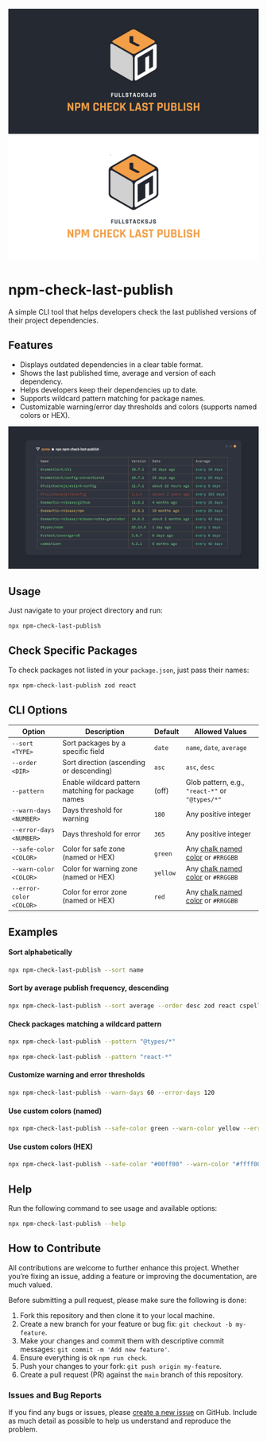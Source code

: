 <div align="center">

![banner](https://github.com/fullstacksjs/npm-check-last-publish/blob/main/assets/banner-dark.png?raw=true#gh-dark-mode-only)
![banner](https://github.com/fullstacksjs/npm-check-last-publish/blob/main/assets/banner-light.png?raw=true#gh-light-mode-only)

</div>


# npm-check-last-publish
A simple CLI tool that helps developers check the last published versions of their project dependencies.

## Features
- Displays outdated dependencies in a clear table format.
- Shows the last published time, average and version of each dependency.
- Helps developers keep their dependencies up to date.
- Supports wildcard pattern matching for package names.
- Customizable warning/error day thresholds and colors (supports named colors or HEX).

![report screenshot](https://github.com/fullstacksjs/npm-check-last-publish/blob/main/assets/demo.png?raw=true)

## Usage
Just navigate to your project directory and run:
```bash
npx npm-check-last-publish
```

## Check Specific Packages
To check packages not listed in your `package.json`, just pass their names:
```bash
npx npm-check-last-publish zod react
```

## CLI Options
| Option                  | Description                                        | Default  | Allowed Values                                                              |
| ----------------------- | -------------------------------------------------- | -------- | --------------------------------------------------------------------------- |
| `--sort <TYPE>`         | Sort packages by a specific field                  | `date`   | `name`, `date`, `average`                                                   |
| `--order <DIR>`         | Sort direction (ascending or descending)           | `asc`    | `asc`, `desc`                                                               |
| `--pattern`             | Enable wildcard pattern matching for package names | (off)    | Glob pattern, e.g., `"react-*"` or `"@types/*"`                                                                         |
| `--warn-days <NUMBER>`  | Days threshold for warning                         | `180`     | Any positive integer                                                        |
| `--error-days <NUMBER>` | Days threshold for error                           | `365`    | Any positive integer                                                        |
| `--safe-color <COLOR>`  | Color for safe zone (named or HEX)                 | `green`  | Any [chalk named color](https://github.com/chalk/chalk#colors) or `#RRGGBB` |
| `--warn-color <COLOR>`  | Color for warning zone (named or HEX)              | `yellow` | Any [chalk named color](https://github.com/chalk/chalk#colors) or `#RRGGBB`                                                                |
| `--error-color <COLOR>` | Color for error zone (named or HEX)                | `red`    | Any [chalk named color](https://github.com/chalk/chalk#colors) or `#RRGGBB`                                                                |

## Examples
#### Sort alphabetically
```bash
npx npm-check-last-publish --sort name
```
#### Sort by average publish frequency, descending
```bash
npx npm-check-last-publish --sort average --order desc zod react cspell
```
#### Check packages matching a wildcard pattern
```bash
npx npm-check-last-publish --pattern "@types/*"
```
```bash
npx npm-check-last-publish --pattern "react-*"
```
#### Customize warning and error thresholds
```bash
npx npm-check-last-publish --warn-days 60 --error-days 120
```
#### Use custom colors (named)
```bash
npx npm-check-last-publish --safe-color green --warn-color yellow --error-color red
```
#### Use custom colors (HEX)
```bash
npx npm-check-last-publish --safe-color "#00ff00" --warn-color "#ffff00" --error-color "#ff0000"
```

## Help
Run the following command to see usage and available options:
```bash
npx npm-check-last-publish --help
```

## How to Contribute
All contributions are welcome to further enhance this project. Whether you’re fixing an issue, adding a feature or improving the documentation, are much valued.

Before submitting a pull request, please make sure the following is done:
1. Fork this repository and then clone it to your local machine.
2. Create a new branch for your feature or bug fix: `git checkout -b my-feature`.
3. Make your changes and commit them with descriptive commit messages: `git commit -m 'Add new feature'`.
4. Ensure everything is ok `npm run check`.
5. Push your changes to your fork: `git push origin my-feature`.
6. Create a pull request (PR) against the `main` branch of this repository.

### Issues and Bug Reports
If you find any bugs or issues, please [create a new issue](https://github.com/fullstacksjs/npm-check-last-publish/issues/new) on GitHub. Include as much detail as possible to help us understand and reproduce the problem.
